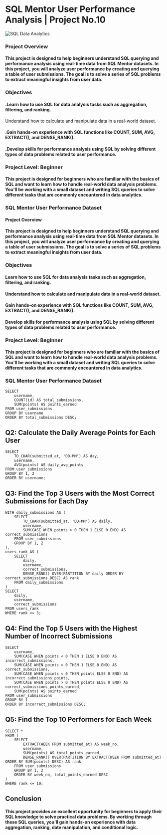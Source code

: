 # SQL Mentor User Performance Analysis | Project No.10
![SQL Data Analytics](https://github.com/najirh/sql-project-10---sql-mentor-datasets/blob/main/Unknown-5.jpg)
### Project Overview
#### This project is designed to help beginners understand SQL querying and performance analysis using real-time data from SQL Mentor datasets. In this project, you will analyze user performance by creating and querying a table of user submissions. The goal is to solve a series of SQL problems to extract meaningful insights from user data.

### Objectives
#### .Learn how to use SQL for data analysis tasks such as aggregation, filtering, and ranking.
Understand how to calculate and manipulate data in a real-world dataset.
#### .Gain hands-on experience with SQL functions like COUNT, SUM, AVG, EXTRACT(), and DENSE_RANK().
#### .Develop skills for performance analysis using SQL by solving different types of data problems related to user performance.
### Project Level: Beginner
#### This project is designed for beginners who are familiar with the basics of SQL and want to learn how to handle real-world data analysis problems. You'll be working with a small dataset and writing SQL queries to solve different tasks that are commonly encountered in data analytics.

### SQL Mentor User Performance Dataset
#### Project Overview
#### This project is designed to help beginners understand SQL querying and performance analysis using real-time data from SQL Mentor datasets. In this project, you will analyze user performance by creating and querying a table of user submissions. The goal is to solve a series of SQL problems to extract meaningful insights from user data.

### Objectives
#### Learn how to use SQL for data analysis tasks such as aggregation, filtering, and ranking.
#### Understand how to calculate and manipulate data in a real-world dataset.
#### Gain hands-on experience with SQL functions like COUNT, SUM, AVG, EXTRACT(), and DENSE_RANK().
#### Develop skills for performance analysis using SQL by solving different types of data problems related to user performance.
### Project Level: Beginner
#### This project is designed for beginners who are familiar with the basics of SQL and want to learn how to handle real-world data analysis problems. You'll be working with a small dataset and writing SQL queries to solve different tasks that are commonly encountered in data analytics.

### SQL Mentor User Performance Dataset
```
SELECT 
    username,
    COUNT(id) AS total_submissions,
    SUM(points) AS points_earned
FROM user_submissions
GROUP BY username
ORDER BY total_submissions DESC;
```
## Q2: Calculate the Daily Average Points for Each User
```
SELECT 
    TO_CHAR(submitted_at, 'DD-MM') AS day,
    username,
    AVG(points) AS daily_avg_points
FROM user_submissions
GROUP BY 1, 2
ORDER BY username;
```
## Q3: Find the Top 3 Users with the Most Correct Submissions for Each Day
```
WITH daily_submissions AS (
    SELECT 
        TO_CHAR(submitted_at, 'DD-MM') AS daily,
        username,
        SUM(CASE WHEN points > 0 THEN 1 ELSE 0 END) AS correct_submissions
    FROM user_submissions
    GROUP BY 1, 2
),
users_rank AS (
    SELECT 
        daily,
        username,
        correct_submissions,
        DENSE_RANK() OVER(PARTITION BY daily ORDER BY correct_submissions DESC) AS rank
    FROM daily_submissions
)
SELECT 
    daily,
    username,
    correct_submissions
FROM users_rank
WHERE rank <= 3;
```
## Q4: Find the Top 5 Users with the Highest Number of Incorrect Submissions
```
SELECT 
    username,
    SUM(CASE WHEN points < 0 THEN 1 ELSE 0 END) AS incorrect_submissions,
    SUM(CASE WHEN points > 0 THEN 1 ELSE 0 END) AS correct_submissions,
    SUM(CASE WHEN points < 0 THEN points ELSE 0 END) AS incorrect_submissions_points,
    SUM(CASE WHEN points > 0 THEN points ELSE 0 END) AS correct_submissions_points_earned,
    SUM(points) AS points_earned
FROM user_submissions
GROUP BY 1
ORDER BY incorrect_submissions DESC;
```
## Q5: Find the Top 10 Performers for Each Week
```
SELECT *  
FROM (
    SELECT 
        EXTRACT(WEEK FROM submitted_at) AS week_no,
        username,
        SUM(points) AS total_points_earned,
        DENSE_RANK() OVER(PARTITION BY EXTRACT(WEEK FROM submitted_at) ORDER BY SUM(points) DESC) AS rank
    FROM user_submissions
    GROUP BY 1, 2
    ORDER BY week_no, total_points_earned DESC
)
WHERE rank <= 10;
```
## Conclusion
#### This project provides an excellent opportunity for beginners to apply their SQL knowledge to solve practical data problems. By working through these SQL queries, you'll gain hands-on experience with data aggregation, ranking, date manipulation, and conditional logic.

